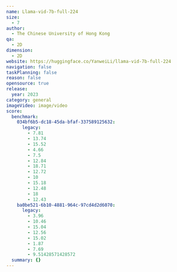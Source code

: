 ```yaml
---
name: Llama-vid-7b-full-224
size:
  - 7
author:
  - The Chinese University of Hong Kong
qa:
  - 2D
dimension:
  - 2D
website: https://huggingface.co/YanweiLi/llama-vid-7b-full-224
navigation: false
taskPlanning: false
reason: false
opensource: true
release:
  year: 2023
category: general
imageVideo: image/video
score:
  benchmark:
    034bf6b5-dc18-45da-bfaf-337589125632:
      legacy:
        - 7.81
        - 13.74
        - 15.52
        - 4.66
        - 7.5
        - 12.84
        - 18.71
        - 12.72
        - 10
        - 15.18
        - 12.48
        - 18
        - 12.43
    ba0be521-6b10-4881-964c-97cd4d2d6070:
      legacy:
        - 3.96
        - 10.46
        - 15.04
        - 12.56
        - 15.02
        - 1.87
        - 7.69
        - 9.51428571428572
  summary: {}
---
```

